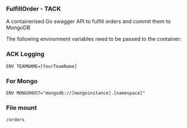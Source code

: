 ### FulfillOrder - TACK

A containerised Go swagger API to fulfill orders and commit them to MongoDB

The following environment variables need to be passed to the container:

### ACK Logging
```
ENV TEAMNAME=[YourTeamName]
```
### For Mongo
```
ENV MONGOHOST="mongodb://[mongoinstance].[namespace]"
```
### File mount
```
/orders
```
